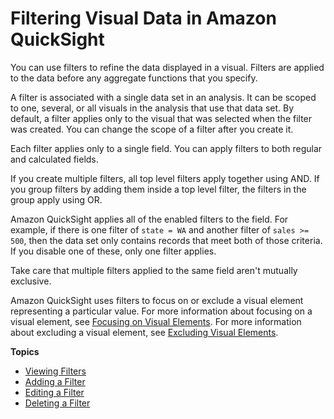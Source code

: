 # Filtering Visual Data in Amazon QuickSight<a name="filtering-visual-data"></a>

You can use filters to refine the data displayed in a visual\. Filters are applied to the data before any aggregate functions that you specify\.

A filter is associated with a single data set in an analysis\. It can be scoped to one, several, or all visuals in the analysis that use that data set\. By default, a filter applies only to the visual that was selected when the filter was created\. You can change the scope of a filter after you create it\.

Each filter applies only to a single field\. You can apply filters to both regular and calculated fields\. 

If you create multiple filters, all top level filters apply together using AND\. If you group filters by adding them inside a top level filter, the filters in the group apply using OR\. 

Amazon QuickSight applies all of the enabled filters to the field\. For example, if there is one filter of `state = WA` and another filter of `sales >= 500`, then the data set only contains records that meet both of those criteria\. If you disable one of these, only one filter applies\.

Take care that multiple filters applied to the same field aren't mutually exclusive\. 

Amazon QuickSight uses filters to focus on or exclude a visual element representing a particular value\. For more information about focusing on a visual element, see [Focusing on Visual Elements](focusing-on-visual-elements.md)\. For more information about excluding a visual element, see [Excluding Visual Elements](excluding-visual-elements.md)\.

**Topics**
+ [Viewing Filters](viewing-filters.md)
+ [Adding a Filter](add-a-filter.md)
+ [Editing a Filter](edit-a-filter.md)
+ [Deleting a Filter](delete-a-filter.md)